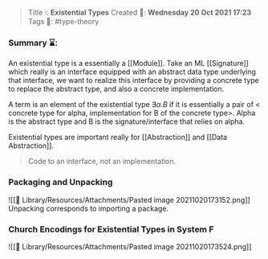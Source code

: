 > Title ❕: **Existential Types**
> Created 📅: **Wednesday 20 Oct 2021 17:23**
  Tags 📎: #type-theory 

### Summary ⌛:
An existential type is a essentially a [[Module]]. Take an ML [[Signature]] which really is an interface equipped with an abstract data type underlying that interface, we want to realize this interface by providing a concrete type to replace the abstract type, and also a concrete implementation.

A term is an element of the existential type $\exists \alpha . B$ if it is essentially a pair of < concrete type for alpha, implementation for B of the concrete type>. Alpha is the abstract type and B is the signature/interface that relies on alpha.

Existential types are important really for [[Abstraction]] and [[Data Abstraction]]. 
> Code to an interface, not an implementation.

### Packaging and Unpacking
![[📒 Library/Resources/Attachments/Pasted image 20211020173152.png]]
Unpacking corresponds to importing a package.

### Church Encodings for Existential Types in System F
![[📒 Library/Resources/Attachments/Pasted image 20211020173524.png]]


